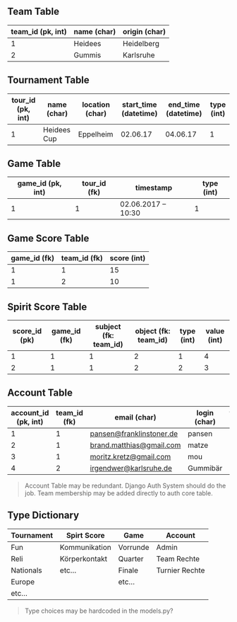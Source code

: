 ## Team Table

| team_id (pk, int) | name (char) | origin (char) | 
|-------------------|-------------|---------------| 
| 1                 | Heidees     | Heidelberg    | 
| 2                 | Gummis      | Karlsruhe     | 

## Tournament Table
| tour_id (pk, int) | name (char) | location (char) | start_time (datetime) | end_time (datetime) | type (int) | 
|-------------------|-------------|-----------------|-----------------------|---------------------|------------| 
| 1                 | Heidees Cup | Eppelheim       | 02.06.17              | 04.06.17            | 1          | 

## Game Table
| game_id (pk, int) | tour_id (fk) | timestamp          | type (int) | 
|-------------------|--------------|--------------------|------------| 
| 1                 | 1            | 02.06.2017 – 10:30 | 1          | 

## Game Score Table
| game_id (fk) | team_id (fk) | score (int) | 
|--------------|--------------|-------------| 
| 1            | 1            | 15          | 
| 1            | 2            | 10          | 

## Spirit Score Table
| score_id (pk) | game_id (fk) | subject (fk: team_id) | object (fk: team_id) | type (int) | value (int) | 
|---------------|--------------|-----------------------|----------------------|------------|-------------| 
| 1             | 1            | 1                     | 2                    | 1          | 4           | 
| 2             | 1            | 1                     | 2                    | 2          | 3           | 

## Account Table
| account_id (pk, int) | team_id (fk) | email (char)             | login (char) | type (int) | 
|----------------------|--------------|--------------------------|--------------|------------| 
| 1                    | 1            | pansen@franklinstoner.de | pansen       | 1          | 
| 2                    | 1            | brand.matthias@gmail.com | matze        | 1          | 
| 3                    | 1            | moritz.kretz@gmail.com   | mou          | 1          | 
| 4                    | 2            | irgendwer@karlsruhe.de   | Gummibär     | 2          | 

> Account Table may be redundant. Django Auth System should do the job. Team membership may be added directly to auth core table.

## Type Dictionary
| Tournament | Spirt Score   | Game     | Account        | 
|------------|---------------|----------|----------------| 
| Fun        | Kommunikation | Vorrunde | Admin          | 
| Reli       | Körperkontakt | Quarter  | Team Rechte    | 
| Nationals  | etc…          | Finale   | Turnier Rechte | 
| Europe     |               | etc…     |                | 
| etc…       |               |          |                | 

> Type choices may be hardcoded in the models.py?




